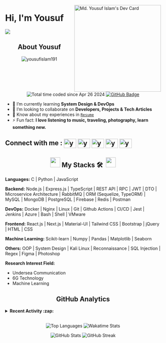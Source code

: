 <a href="https://app.daily.dev/yousufislam191" target="_blank"><img src="https://api.daily.dev/devcards/v2/mxe6Mbh89ddd9u0Cou3D0.png?r=xb0" width="280" align="right" alt="Md. Yousuf Islam's Dev Card"/></a>

<h1 align="left">Hi, I'm <strong>Yousuf</strong></h1>

<p align="left">
  <a href="https://github.com/DenverCoder1/readme-typing-svg"><img src="https://readme-typing-svg.herokuapp.com?lines=Graduated+from+Leading+University;Software+Engineer+(Frontend+and+Backend);Machine+Learning+Enthusiast&left=true&width=500&height=45"></a>
</p>

<h2 align="center"><strong>About Yousuf</strong></h2>

<p align="center"> 
<img src="https://komarev.com/ghpvc/?username=yousufislam&label=Profile%20views&color=0e75b6&style=flat" alt="yousufislam191" /> 
<img src="https://wakatime.com/badge/user/45a416bb-97f0-4c85-a305-959a6fe9270b.svg" alt="Total time coded since Apr 26 2024" />
<a  href="https://github.com/yousufislam191?tab=followers"><img src="https://img.shields.io/github/followers/yousufislam191?label=Followers&style=social" alt="GitHub Badge"></a>
</p>

- 🌱 I’m currently learning **System Design & DevOps**
- 👯 I’m looking to collaborate on **Developers, Projects & Tech Articles**
- 📄 Know about my experiences in [`Resume`](https://drive.google.com/file/d/14IE6-O4ZH2EYK4pA_2TLnVmdB5y1iuXB/view?usp=sharing "Yousuf Resume")
- ⚡ Fun fact: **I love listening to music, traveling, photography, learn something new.**

<!-- [resume]: https://drive.google.com/file/d/14IE6-O4ZH2EYK4pA_2TLnVmdB5y1iuXB/view?usp=sharing "Yousuf Resume" -->

<h2 align="left">
Connect with me : 
<a href="https://twitter.com/yousufislam_191" target="_blank"><img align="center" src="https://raw.githubusercontent.com/rahuldkjain/github-profile-readme-generator/master/src/images/icons/Social/twitter.svg" alt="yousufislam_191" height="30" width="40" /></a>
<a href="https://linkedin.com/in/yousufislam191" target="_blank"><img align="center" src="https://raw.githubusercontent.com/rahuldkjain/github-profile-readme-generator/master/src/images/icons/Social/linked-in-alt.svg" alt="yousufislam191" height="30" width="40" /></a>
<a href="https://fb.com/yousufislam191" target="_blank"><img align="center" src="https://raw.githubusercontent.com/rahuldkjain/github-profile-readme-generator/master/src/images/icons/Social/facebook.svg" alt="yousufislam191" height="30" width="40" /></a>
<a href="https://instagram.com/yousufislam191" target="_blank"><img align="center" src="https://raw.githubusercontent.com/rahuldkjain/github-profile-readme-generator/master/src/images/icons/Social/instagram.svg" alt="yousufislam191" height="30" width="40" /></a>
<a href="https://kaggle.com/yousufislam191" target="_blank"><img align="center" src="https://raw.githubusercontent.com/rahuldkjain/github-profile-readme-generator/master/src/images/icons/Social/kaggle.svg" alt="yousufislam191" height="30" width="40" /></a>
</h2>

<h2 align="center"><img src = "https://media2.giphy.com/media/QssGEmpkyEOhBCb7e1/giphy.gif?cid=ecf05e47a0n3gi1bfqntqmob8g9aid1oyj2wr3ds3mg700bl&rid=giphy.gif" width = 32px> My Stacks 🛠 &nbsp;<img src = "https://media2.giphy.com/media/QssGEmpkyEOhBCb7e1/giphy.gif?cid=ecf05e47a0n3gi1bfqntqmob8g9aid1oyj2wr3ds3mg700bl&rid=giphy.gif" width = 32px></h2>

<!-- <h4>
  <strong>Languages:</strong>
    <img align="center" src="https://skillicons.dev/icons?i=js,python,typescript,c,php,dart" alt="My Skills">
</h4> -->

**Languages:** C | Python | JavaScript

**Backend:** Node.js | Express.js | TypeScript | REST API | RPC | JWT | DTO | Microservice Architecture | RabbitMQ | ORM (Sequelize, TypeORM) | MySQL | MongoDB | PostgreSQL | Firebase | Redis | Postman

**DevOps:** Docker | Nginx | Linux | Git | Github Actions | CI/CD | Jest | Jenkins | Azure | Bash | Shell | VMware

**Frontend:** React.js | Next.js | Material-UI | Tailwind CSS | Bootstrap | jQuery | HTML | CSS

**Machine Learning:** Scikit-learn | Numpy | Pandas | Matplotlib | Seaborn

**Others:** OOP | System Design | Kali Linux | Reconnaissance | SQL Injection | Regex | Figma | Photoshop

**Research Interest Field:**

- Undersea Communication
- 6G Technology
- Machine Learning

<!-- <h2 align="center">Leetcode Status</h2>

![Leetcode Stats](https://leetcard.jacoblin.cool/Yousufislam191?ext=heatmap&theme=dark)<br> -->

<h2 align="center">GitHub Analytics</h2>

<details><summary><strong>Recent Activity :zap:</strong></summary>
<!--START_SECTION:activity-->
<!--END_SECTION:activity-->
</details></br>

<p align="center">
  <img src="https://github-readme-status-sage.vercel.app/api/top-langs?username=yousufislam191&layout=compact&langs_count=50&theme=transparent&card_width=300&count_private=true" alt="Top Languages" />
  <img src="https://github-readme-status-sage.vercel.app/api/wakatime?username=Alex_Panda&theme=transparent&layout=compact" alt="Wakatime Stats" />
  <div align="center" style="display: row;">  <img src="https://github-readme-status-sage.vercel.app/api?username=yousufislam191&theme=transparent&layout=compact&show_icons=true&show=prs_merged,prs_merged_percentage" alt="GitHub Stats" />
  <img src="https://github-readme-streak-stats.herokuapp.com/?user=yousufislam191&theme=transparent" alt="GitHub Streak" />
  </div>
</p>
